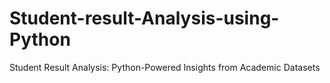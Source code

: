 # Student-result-Analysis-using-Python
Student Result Analysis: Python-Powered Insights from Academic Datasets
